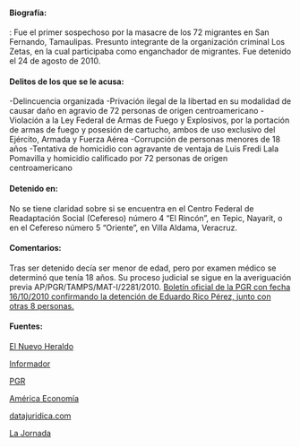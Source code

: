 #### Biografía: 

:  Fue el primer sospechoso por la masacre de los 72 migrantes en San Fernando, Tamaulipas. Presunto integrante de la organización criminal Los Zetas, en la cual participaba como enganchador de migrantes. Fue detenido el 24 de agosto de 2010.

#### Delitos de los que se le acusa:

-Delincuencia organizada
-Privación ilegal de la libertad en su modalidad de causar daño en agravio de 72 personas de origen centroamericano
-Violación a la Ley Federal de Armas de Fuego y Explosivos, por la portación de armas de fuego y posesión de cartucho, ambos de uso exclusivo del Ejército, Armada y Fuerza Aérea
-Corrupción de personas menores de 18 años
-Tentativa de homicidio con agravante de ventaja de Luis Fredi Lala Pomavilla y homicidio calificado por 72 personas de origen centroamericano


#### Detenido en:

No se tiene claridad sobre si se encuentra en  el Centro Federal de Readaptación Social (Cefereso) número 4 “El Rincón”, en Tepic, Nayarit, o en el Cefereso número 5 “Oriente”, en Villa Aldama, Veracruz.

#### Comentarios:

Tras ser detenido decía ser menor de edad, pero por examen médico se determinó que tenía 18 años.
Su proceso judicial se sigue en la averiguación previa AP/PGR/TAMPS/MAT-I/2281/2010.
[Boletín oficial de la PGR con fecha 16/10/2010 confirmando la detención de Eduardo Rico Pérez, junto con otras 8 personas.](http://www.pgr.gob.mx/prensa/2007/bol10/Oct/b118910.shtm)


#### Fuentes:

[El Nuevo Heraldo](http://www.elnuevoheraldo.com/el_valle/editorial/article_fc7d9d96-7c14-5330-8d5a-9fe93959cf0e.html?mode=jqm) 

[Informador](http://www.informador.com.mx/mexico/2010/241874/6/la-matanza-de-tamaulipas-tiene-presuntos-responsables.htm) 

[PGR](http://www.pgr.gob.mx/prensa/2007/bol10/Oct/b118910.shtm) 

[América Economía](http://www.americaeconomia.com/politica-sociedad/politica/implicado-en-masacre-de-tamaulipas-narra-la-forma-en-que-reclutan-migrant) 

[datajuridica.com](http://mx.datajuridica.com/default.aspx)

[La Jornada](http://www.jornada.unam.mx/2010/09/06/politica/003n1pol) 


